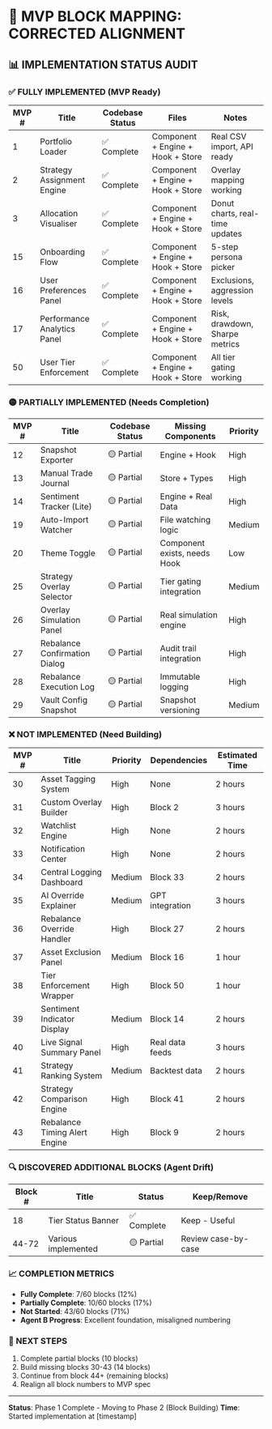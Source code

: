 # 🎯 **MVP BLOCK MAPPING: CORRECTED ALIGNMENT**

## 📊 **IMPLEMENTATION STATUS AUDIT**

### **✅ FULLY IMPLEMENTED (MVP Ready)**
| MVP # | Title | Codebase Status | Files | Notes |
|-------|-------|----------------|-------|--------|
| 1 | Portfolio Loader | ✅ Complete | Component + Engine + Hook + Store | Real CSV import, API ready |
| 2 | Strategy Assignment Engine | ✅ Complete | Component + Engine + Hook + Store | Overlay mapping working |
| 3 | Allocation Visualiser | ✅ Complete | Component + Engine + Hook + Store | Donut charts, real-time updates |
| 15 | Onboarding Flow | ✅ Complete | Component + Engine + Hook + Store | 5-step persona picker |
| 16 | User Preferences Panel | ✅ Complete | Component + Engine + Hook + Store | Exclusions, aggression levels |
| 17 | Performance Analytics Panel | ✅ Complete | Component + Engine + Hook + Store | Risk, drawdown, Sharpe metrics |
| 50 | User Tier Enforcement | ✅ Complete | Component + Engine + Hook + Store | All tier gating working |

### **🟡 PARTIALLY IMPLEMENTED (Needs Completion)**
| MVP # | Title | Codebase Status | Missing Components | Priority |
|-------|-------|----------------|-------------------|----------|
| 12 | Snapshot Exporter | 🟡 Partial | Engine + Hook | High |
| 13 | Manual Trade Journal | 🟡 Partial | Store + Types | High |
| 14 | Sentiment Tracker (Lite) | 🟡 Partial | Engine + Real Data | High |
| 19 | Auto-Import Watcher | 🟡 Partial | File watching logic | Medium |
| 20 | Theme Toggle | 🟡 Partial | Component exists, needs Hook | Low |
| 25 | Strategy Overlay Selector | 🟡 Partial | Tier gating integration | Medium |
| 26 | Overlay Simulation Panel | 🟡 Partial | Real simulation engine | High |
| 27 | Rebalance Confirmation Dialog | 🟡 Partial | Audit trail integration | High |
| 28 | Rebalance Execution Log | 🟡 Partial | Immutable logging | High |
| 29 | Vault Config Snapshot | 🟡 Partial | Snapshot versioning | Medium |

### **❌ NOT IMPLEMENTED (Need Building)**
| MVP # | Title | Priority | Dependencies | Estimated Time |
|-------|-------|----------|--------------|----------------|
| 30 | Asset Tagging System | High | None | 2 hours |
| 31 | Custom Overlay Builder | High | Block 2 | 3 hours |
| 32 | Watchlist Engine | High | None | 2 hours |
| 33 | Notification Center | High | None | 2 hours |
| 34 | Central Logging Dashboard | Medium | Block 33 | 2 hours |
| 35 | AI Override Explainer | Medium | GPT integration | 3 hours |
| 36 | Rebalance Override Handler | High | Block 27 | 2 hours |
| 37 | Asset Exclusion Panel | Medium | Block 16 | 1 hour |
| 38 | Tier Enforcement Wrapper | High | Block 50 | 1 hour |
| 39 | Sentiment Indicator Display | Medium | Block 14 | 2 hours |
| 40 | Live Signal Summary Panel | High | Real data feeds | 3 hours |
| 41 | Strategy Ranking System | Medium | Backtest data | 2 hours |
| 42 | Strategy Comparison Engine | High | Block 41 | 2 hours |
| 43 | Rebalance Timing Alert Engine | High | Block 9 | 2 hours |

### **🔍 DISCOVERED ADDITIONAL BLOCKS (Agent Drift)**
| Block # | Title | Status | Keep/Remove |
|---------|-------|--------|-------------|
| 18 | Tier Status Banner | ✅ Complete | Keep - Useful |
| 44-72 | Various implemented | 🟡 Partial | Review case-by-case |

### **📈 COMPLETION METRICS**
- **Fully Complete**: 7/60 blocks (12%)
- **Partially Complete**: 10/60 blocks (17%)  
- **Not Started**: 43/60 blocks (71%)
- **Agent B Progress**: Excellent foundation, misaligned numbering

### **🎯 NEXT STEPS**
1. Complete partial blocks (10 blocks)
2. Build missing blocks 30-43 (14 blocks)
3. Continue from block 44+ (remaining blocks)
4. Realign all block numbers to MVP spec

---
**Status**: Phase 1 Complete - Moving to Phase 2 (Block Building)
**Time**: Started implementation at [timestamp] 